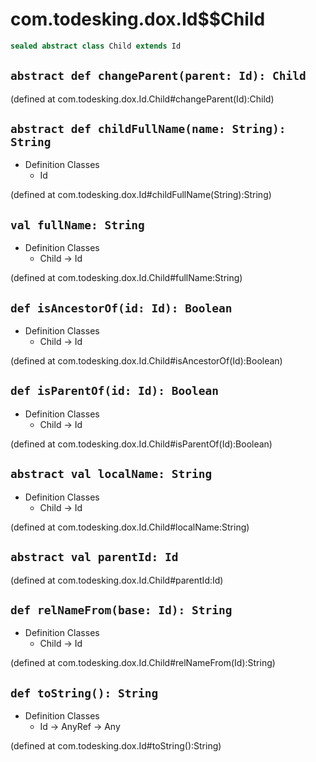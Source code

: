 # com.todesking.dox.Id$$Child


```scala
sealed abstract class Child extends Id
```


 `abstract def changeParent(parent: Id): Child`
------------------------------------------------

(defined at com.todesking.dox.Id.Child#changeParent(Id):Child)


 `abstract def childFullName(name: String): String`
----------------------------------------------------

* Definition Classes
  * Id

(defined at com.todesking.dox.Id#childFullName(String):String)


 `val fullName: String`
------------------------

* Definition Classes
  * Child → Id

(defined at com.todesking.dox.Id.Child#fullName:String)


 `def isAncestorOf(id: Id): Boolean`
-------------------------------------

* Definition Classes
  * Child → Id

(defined at com.todesking.dox.Id.Child#isAncestorOf(Id):Boolean)


 `def isParentOf(id: Id): Boolean`
-----------------------------------

* Definition Classes
  * Child → Id

(defined at com.todesking.dox.Id.Child#isParentOf(Id):Boolean)


 `abstract val localName: String`
----------------------------------

* Definition Classes
  * Child → Id

(defined at com.todesking.dox.Id.Child#localName:String)


 `abstract val parentId: Id`
-----------------------------

(defined at com.todesking.dox.Id.Child#parentId:Id)


 `def relNameFrom(base: Id): String`
-------------------------------------

* Definition Classes
  * Child → Id

(defined at com.todesking.dox.Id.Child#relNameFrom(Id):String)


 `def toString(): String`
--------------------------

* Definition Classes
  * Id → AnyRef → Any

(defined at com.todesking.dox.Id#toString():String)

